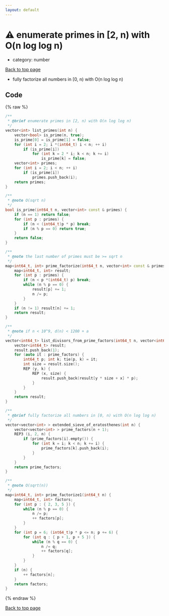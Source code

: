 ```yaml
---
layout: default
---
```


<!-- mathjax config similar to math.stackexchange -->
<script type="text/javascript" async
  src="https://cdnjs.cloudflare.com/ajax/libs/mathjax/2.7.5/MathJax.js?config=TeX-MML-AM_CHTML">
</script>
<script type="text/x-mathjax-config">
  MathJax.Hub.Config({
    TeX: { equationNumbers: { autoNumber: "AMS" }},
    tex2jax: {
      inlineMath: [ ['$','$'] ],
      processEscapes: true
    },
    "HTML-CSS": { matchFontHeight: false },
    displayAlign: "left",
    displayIndent: "2em"
  });
</script>

<script type="text/javascript" src="https://cdnjs.cloudflare.com/ajax/libs/jquery/3.4.1/jquery.min.js"></script>
<script src="https://cdn.jsdelivr.net/npm/jquery-balloon-js@1.1.2/jquery.balloon.min.js" integrity="sha256-ZEYs9VrgAeNuPvs15E39OsyOJaIkXEEt10fzxJ20+2I=" crossorigin="anonymous"></script>
<script type="text/javascript" src="../../assets/js/copy-button.js"></script>
<link rel="stylesheet" href="../../assets/css/copy-button.css" />


# :warning: enumerate primes in [2, n) with O(n log log n)
* category: number


[Back to top page](../../index.html)

* fully factorize all numbers in [0, n) with O(n log log n)


## Code
{% raw %}
```cpp
/**
 * @brief enumerate primes in [2, n) with O(n log log n)
 */
vector<int> list_primes(int n) {
    vector<bool> is_prime(n, true);
    is_prime[0] = is_prime[1] = false;
    for (int i = 2; i *(int64_t) i < n; ++ i)
        if (is_prime[i])
            for (int k = 2 * i; k < n; k += i)
                is_prime[k] = false;
    vector<int> primes;
    for (int i = 2; i < n; ++ i)
        if (is_prime[i])
            primes.push_back(i);
    return primes;
}

/**
 * @note O(sqrt n)
 */
bool is_prime(int64_t n, vector<int> const & primes) {
    if (n == 1) return false;
    for (int p : primes) {
        if (n < (int64_t)p * p) break;
        if (n % p == 0) return true;
    }
    return false;
}

/**
 * @note the last number of primes must be >= sqrt n
 */
map<int64_t, int> prime_factorize(int64_t n, vector<int> const & primes) {
    map<int64_t, int> result;
    for (int p : primes) {
        if (n < p *(int64_t) p) break;
        while (n % p == 0) {
            result[p] += 1;
            n /= p;
        }
    }
    if (n != 1) result[n] += 1;
    return result;
}

/**
 * @note if n < 10^9, d(n) < 1200 + a
 */
vector<int64_t> list_divisors_from_prime_factors(int64_t n, vector<int64_t> const & prime_factors) {
    vector<int64_t> result;
    result.push_back(1);
    for (auto it : prime_factors) {
        int64_t p; int k; tie(p, k) = it;
        int size = result.size();
        REP (y, k) {
            REP (x, size) {
                result.push_back(result[y * size + x] * p);
            }
        }
    }
    return result;
}

/**
 * @brief fully factorize all numbers in [0, n) with O(n log log n)
 */
vector<vector<int> > extended_sieve_of_eratosthenes(int n) {
    vector<vector<int> > prime_factors(n + 1);
    REP3 (i, 2, n) {
        if (prime_factors[i].empty()) {
            for (int k = i; k < n; k += i) {
                prime_factors[k].push_back(i);
            }
        }
    }
    return prime_factors;
}

/**
 * @note O(sqrt(n))
 */
map<int64_t, int> prime_factorize1(int64_t n) {
    map<int64_t, int> factors;
    for (int p : { 2, 3, 5 }) {
        while (n % p == 0) {
            n /= p;
            ++ factors[p];
        }
    }
    for (int p = 6; (int64_t)p * p <= n; p += 6) {
        for (int q : { p + 1, p + 5 }) {
            while (n % q == 0) {
                n /= q;
                ++ factors[q];
            }
        }
    }
    if (n) {
        ++ factors[n];
    }
    return factors;
}

```
{% endraw %}

[Back to top page](../../index.html)

